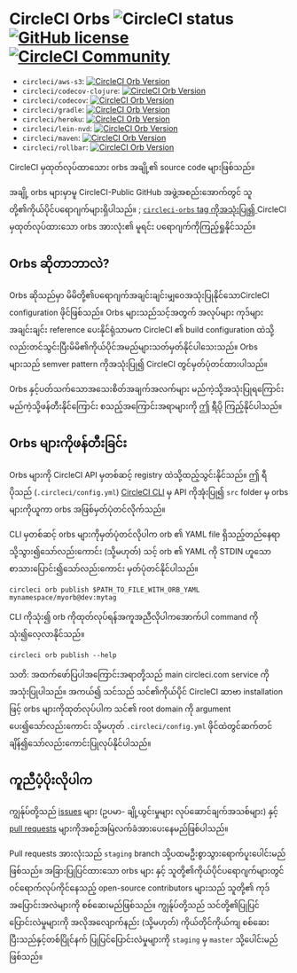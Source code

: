 # CircleCI Orbs ![CircleCI status](https://circleci.com/gh/CircleCI-Public/circleci-orbs.svg?style=shield "CircleCI status") [![GitHub license](https://img.shields.io/badge/license-MIT-blue.svg)](https://raw.githubusercontent.com/circleci-public/circleci-orbs/master/LICENSE) [![CircleCI Community](https://img.shields.io/badge/community-CircleCI%20Discuss-343434.svg)](https://discuss.circleci.com/c/ecosystem/orbs)

- `circleci/aws-s3`: [![CircleCI Orb Version](https://img.shields.io/badge/endpoint.svg?url=https://badges.circleci.io/orb/circleci/aws-s3)](https://circleci.com/orbs/registry/orb/circleci/aws-s3)
- `circleci/codecov-clojure`: [![CircleCI Orb Version](https://img.shields.io/badge/endpoint.svg?url=https://badges.circleci.io/orb/circleci/codecov-clojure)](https://circleci.com/orbs/registry/orb/circleci/codecov-clojure)
- `circleci/codecov`: [![CircleCI Orb Version](https://img.shields.io/badge/endpoint.svg?url=https://badges.circleci.io/orb/circleci/codecov)](https://circleci.com/orbs/registry/orb/circleci/codecov)
- `circleci/gradle`: [![CircleCI Orb Version](https://img.shields.io/badge/endpoint.svg?url=https://badges.circleci.io/orb/circleci/gradle)](https://circleci.com/orbs/registry/orb/circleci/gradle) 
- `circleci/heroku`: [![CircleCI Orb Version](https://img.shields.io/badge/endpoint.svg?url=https://badges.circleci.io/orb/circleci/heroku)](https://circleci.com/orbs/registry/orb/circleci/heroku)
- `circleci/lein-nvd`: [![CircleCI Orb Version](https://img.shields.io/badge/endpoint.svg?url=https://badges.circleci.io/orb/circleci/lein-nvd)](https://circleci.com/orbs/registry/orb/circleci/lein-nvd)
- `circleci/maven`: [![CircleCI Orb Version](https://img.shields.io/badge/endpoint.svg?url=https://badges.circleci.io/orb/circleci/maven)](https://circleci.com/orbs/registry/orb/circleci/maven)
- `circleci/rollbar`: [![CircleCI Orb Version](https://img.shields.io/badge/endpoint.svg?url=https://badges.circleci.io/orb/circleci/rollbar)](https://circleci.com/orbs/registry/orb/circleci/rollbar)

CircleCI မှထုတ်လုပ်ထာသေား orbs အချို့၏ source code များဖြစ်သည်။

အချို့ orbs များမှာမူ CircleCI-Public GitHub အဖွဲ့အစည်းအောက်တွင် သူတို့၏ကိုယ်ပိုင်ပရောဂျက်များရှိပါသည်။ ; [`circleci-orbs` tag ကိုအသုံးပြု၍ ](https://github.com/search?q=topic%3Acircleci-orbs+org%3ACircleCI-Public&type=Repositories) CircleCI မှထုတ်လုပ်ထားသော orbs အားလုံး၏ မူရင်း ပရောဂျက်ကိုကြည့်ရှုနိုင်သည်။

## Orbs ဆိုတာဘာလဲ?

Orbs ဆိုသည်မှာ မိမိတို့၏ပရောဂျက်အချင်းချင်းမျှဝေအသုံးပြုနိုင်သောCircleCI configuration ဖိုင်ဖြစ်သည်။ Orbs များသည်သင့်အတွက် အလုပ်များ ကုဒ်များ အချင်းချင်း reference ပေးနိုင်ရုံသာမက CircleCI ၏ build configuration ထဲသို့လည်းတင်သွင်းပြီးမိမိ၏ကိုယ်ပိုင်အမည်များသတ်မှတ်နိုင်ပါသေးသည်။ Orbs များသည် semver pattern ကိုအသုံးပြု၍ CircleCI တွင်မှတ်ပုံတင်ထားပါသည်။

Orbs နှင့်ပတ်သက်သောအသေးစိတ်အချက်အလက်များ မည်ကဲ့သို့အသုံးပြုရကြောင်း မည်ကဲ့သို့ဖန်တီးနိုင်ကြောင်း စသည့်အကြောင်းအရာများကို ဤ [ရီပို](https://github.com/CircleCI-Public/config-preview-sdk/tree/master/docs) ကြည့်နိုင်ပါသည်။

##  Orbs များကိုဖန်တီးခြင်း
Orbs များကို CircleCI API မှတစ်ဆင့် registry ထဲသို့ထည့်သွင်းနိုင်သည်။ ဤ ရီပိုသည် (`.circleci/config.yml`) [CircleCI CLI](https://github.com/CircleCI-Public/circleci-cli) မှ API ကိုအုံးပြု၍ `src` folder မှ orbs များကိုယူကာ orbs အဖြစ်မှတ်ပုံတင်လိုက်သည်။

CLI မှတစ်ဆင့် orbs များကိုမှတ်ပုံတင်လိုပါက orb ၏ YAML file ရှိသည့်တည်နေရာသို့သွား၍သော်လည်းကောင်း (သို့မဟုတ်) သင့် orb ၏ YAML ကို STDIN ဟူသောစာသားပြောင်း၍သော်လည်းကောင်း မှတ်ပုံတင်နိုင်ပါသည်။

`circleci orb publish $PATH_TO_FILE_WITH_ORB_YAML mynamespace/myorb@dev:mytag`

CLI ကိုသုံး၍ orb ကိုထုတ်လုပ်ရန်အကူအညီလိုပါကအောက်ပါ command ကိုသုံး၍လေ့လာနိုင်သည်။

`circleci orb publish --help`

သတိ: အထက်ဖော်ပြပါအကြောင်းအရာတို့သည်  main circleci.com service ကိုအသုံးပြုပါသည်။ အကယ်၍ သင်သည် သင်၏ကိုယ်ပိုင် CircleCI ဆာဗာ installation ဖြင့် orbs များကိုထုတ်လုပ်ပါက သင်၏ root domain ကို argument ပေး၍သော်လည်းကောင်း သို့မဟုတ် `.circleci/config.yml` ဖိုင်ထဲတွင်ဆက်တင်ချိန်၍သော်လည်းကောင်းပြုလုပ်နိုင်ပါသည်။

## ကူညီပံ့ပိုးလိုပါက
ကျွန်ုပ်တို့သည် [issues](https://github.com/CircleCI-Public/circleci-orbs/issues) များ (ဥပမာ- ချို့ယွင်းမှုများ လုပ်ဆောင်ချက်အသစ်များ) နှင့် [pull requests](https://github.com/CircleCI-Public/circleci-orbs/pulls) များကိုအစဉ်အမြဲလက်ခံအားပေးနေမည်ဖြစ်ပါသည်။

Pull requests အားလုံးသည် `staging` branch သို့ပထမဦးစွာသွားရောက်ပူးပေါင်းမည်ဖြစ်သည်။ အခြားပြုပြင်ထားသော orbs များ နှင့် သူတို့၏ကိုယ်ပိုင်ပရောဂျက်များတွင်ဝင်ရောက်လုပ်ကိုင်နေသည့် open-source contributors များသည် သူတို့၏ ကုဒ်အပြောင်းအလဲများကို စစ်ဆေးမည်ဖြစ်သည်။ ကျွန်ုပ်တို့သည် သင်တို့၏ပြုပြင်ပြောင်းလဲမှုများကို အလိုအလျောက်နည်း (သို့မဟုတ်) ကိုယ်တိုင်ကိုယ်ကျ စစ်ဆေးပြီးသည်နှင့်တစ်ပြိုင်နက် ပြုပြင်ပြောင်းလဲမှုများကို `staging` မှ `master` သို့ပေါင်းမည်ဖြစ်သည်။
